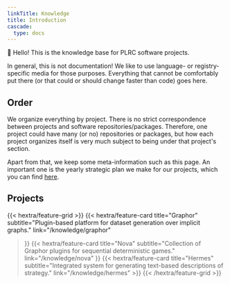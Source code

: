 ```yaml
---
linkTitle: Knowledge
title: Introduction
cascade:
  type: docs
---
```


👋 Hello! This is the knowledge base for PLRC software projects.

 In general, this is not documentation! We like to use language- or registry-specific media for those purposes. Everything that cannot be comfortably put there (or that could or should change faster than code) goes here.

## Order

We organize everything by project. There is no strict correspondence between projects and software repositories/packages. Therefore, one project could have many (or no) repositories or packages, but how each project organizes itself is very much subject to being under that project's section.


Apart from that, we keep some meta-information such as this page. An important one is the yearly strategic plan we make for our projects, which you can find [here](/knowledge/strategy).

## Projects

<div class="hx-mt-6"></div>

{{< hextra/feature-grid >}}
  {{< hextra/feature-card
    title="Graphor"
    subtitle="Plugin-based platform for dataset generation over implicit graphs."
    link="/knowledge/graphor"
  >}}
  {{< hextra/feature-card
    title="Nova"
    subtitle="Collection of Graphor plugins for sequential deterministic games."
    link="/knowledge/nova"
  >}}
  {{< hextra/feature-card
      title="Hermes"
      subtitle="Integrated system for generating text-based descriptions of strategy."
      link="/knowledge/hermes"
    >}}
{{< /hextra/feature-grid >}}
